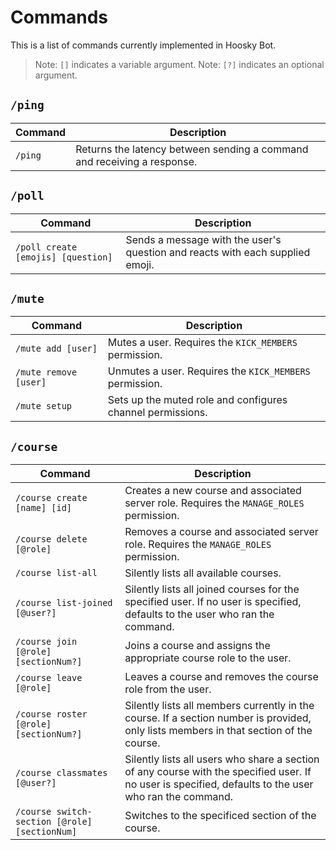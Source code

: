# Commands

This is a list of commands currently implemented in Hoosky Bot.

> Note: `[]` indicates a variable argument.
> Note: `[?]` indicates an optional argument.

## `/ping`

| Command | Description                                                             |
| ------- | ----------------------------------------------------------------------- |
| `/ping` | Returns the latency between sending a command and receiving a response. |

## `/poll`

| Command                            | Description                                                                   |
| ---------------------------------- | ----------------------------------------------------------------------------- |
| `/poll create [emojis] [question]` | Sends a message with the user's question and reacts with each supplied emoji. |

## `/mute`

| Command               | Description                                                |
| --------------------- | ---------------------------------------------------------- |
| `/mute add [user]`    | Mutes a user. Requires the `KICK_MEMBERS` permission.      |
| `/mute remove [user]` | Unmutes a user. Requires the `KICK_MEMBERS` permission.    |
| `/mute setup`         | Sets up the muted role and configures channel permissions. |

## `/course`

| Command                                       | Description                                                                                                                                            |
| --------------------------------------------- | ------------------------------------------------------------------------------------------------------------------------------------------------------ |
| `/course create [name] [id]`                  | Creates a new course and associated server role. Requires the `MANAGE_ROLES` permission.                                                               |
| `/course delete [@role]`                      | Removes a course and associated server role. Requires the `MANAGE_ROLES` permission.                                                                   |
| `/course list-all`                            | Silently lists all available courses.                                                                                                                  |
| `/course list-joined [@user?]`                | Silently lists all joined courses for the specified user. If no user is specified, defaults to the user who ran the command.                           |
| `/course join [@role] [sectionNum?]`          | Joins a course and assigns the appropriate course role to the user.                                                                                    |
| `/course leave [@role]`                       | Leaves a course and removes the course role from the user.                                                                                             |
| `/course roster [@role] [sectionNum?]`        | Silently lists all members currently in the course. If a section number is provided, only lists members in that section of the course.                 |
| `/course classmates [@user?]`                 | Silently lists all users who share a section of any course with the specified user. If no user is specified, defaults to the user who ran the command. |
| `/course switch-section [@role] [sectionNum]` | Switches to the specificed section of the course.                                                                                                      |
